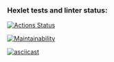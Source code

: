 ### Hexlet tests and linter status:
[![Actions Status](https://github.com/Marina-SV/js-starter-project-44/actions/workflows/hexlet-check.yml/badge.svg)](https://github.com/Marina-SV/js-starter-project-44/actions)

[![Maintainability](https://api.codeclimate.com/v1/badges/bd78a344b7937d900c50/maintainability)](https://codeclimate.com/github/Marina-SV/js-starter-project-44/maintainability)

[![asciicast](https://asciinema.org/a/648542.svg)](https://asciinema.org/a/648542)
